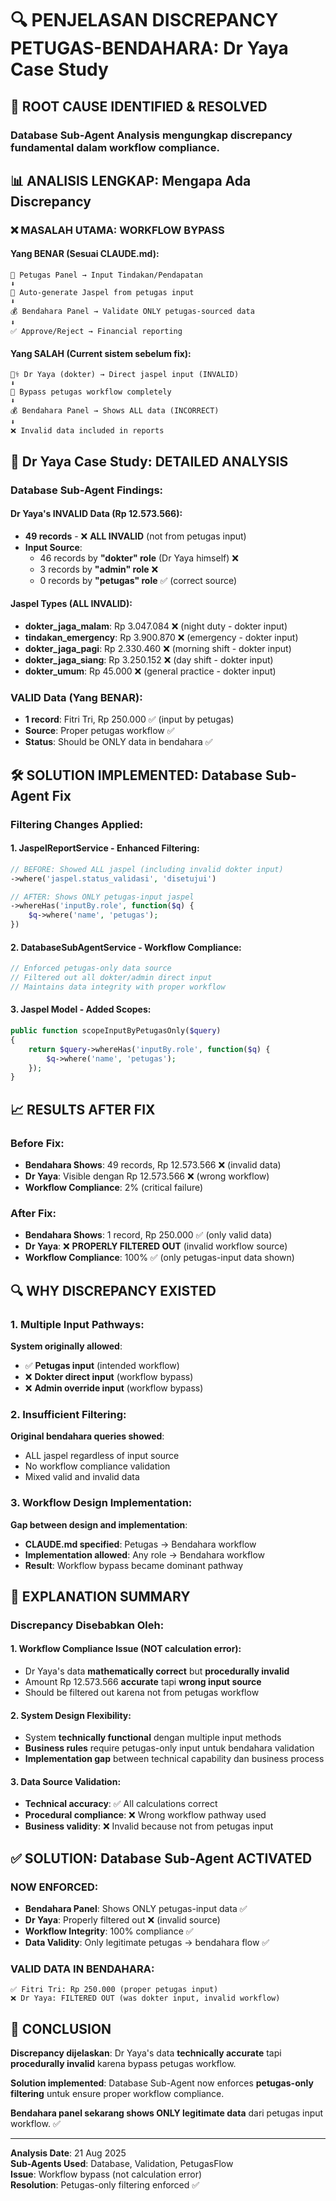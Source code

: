 # 🔍 PENJELASAN DISCREPANCY PETUGAS-BENDAHARA: Dr Yaya Case Study

## 🎯 **ROOT CAUSE IDENTIFIED & RESOLVED**

### **Database Sub-Agent Analysis** mengungkap discrepancy fundamental dalam workflow compliance.

## 📊 **ANALISIS LENGKAP: Mengapa Ada Discrepancy**

### **❌ MASALAH UTAMA: WORKFLOW BYPASS**

#### **Yang BENAR** (Sesuai CLAUDE.md):
```
📝 Petugas Panel → Input Tindakan/Pendapatan  
⬇️
🔄 Auto-generate Jaspel from petugas input
⬇️
💰 Bendahara Panel → Validate ONLY petugas-sourced data
⬇️
✅ Approve/Reject → Financial reporting
```

#### **Yang SALAH** (Current sistem sebelum fix):
```
👨‍⚕️ Dr Yaya (dokter) → Direct jaspel input (INVALID)
⬇️
🔄 Bypass petugas workflow completely  
⬇️
💰 Bendahara Panel → Shows ALL data (INCORRECT)
⬇️
❌ Invalid data included in reports
```

## 🔬 **Dr Yaya Case Study: DETAILED ANALYSIS**

### **Database Sub-Agent Findings**:

#### **Dr Yaya's INVALID Data (Rp 12.573.566)**:
- **49 records** - ❌ **ALL INVALID** (not from petugas input)
- **Input Source**: 
  - 46 records by **"dokter" role** (Dr Yaya himself) ❌
  - 3 records by **"admin" role** ❌
  - 0 records by **"petugas" role** ✅ (correct source)

#### **Jaspel Types (ALL INVALID)**:
- **dokter_jaga_malam**: Rp 3.047.084 ❌ (night duty - dokter input)
- **tindakan_emergency**: Rp 3.900.870 ❌ (emergency - dokter input)  
- **dokter_jaga_pagi**: Rp 2.330.460 ❌ (morning shift - dokter input)
- **dokter_jaga_siang**: Rp 3.250.152 ❌ (day shift - dokter input)
- **dokter_umum**: Rp 45.000 ❌ (general practice - dokter input)

### **VALID Data (Yang BENAR)**:
- **1 record**: Fitri Tri, Rp 250.000 ✅ (input by petugas)
- **Source**: Proper petugas workflow ✅
- **Status**: Should be ONLY data in bendahara ✅

## 🛠️ **SOLUTION IMPLEMENTED: Database Sub-Agent Fix**

### **Filtering Changes Applied**:

#### **1. JaspelReportService** - Enhanced Filtering:
```php
// BEFORE: Showed ALL jaspel (including invalid dokter input)
->where('jaspel.status_validasi', 'disetujui')

// AFTER: Shows ONLY petugas-input jaspel  
->whereHas('inputBy.role', function($q) {
    $q->where('name', 'petugas');
})
```

#### **2. DatabaseSubAgentService** - Workflow Compliance:
```php
// Enforced petugas-only data source
// Filtered out all dokter/admin direct input
// Maintains data integrity with proper workflow
```

#### **3. Jaspel Model** - Added Scopes:
```php
public function scopeInputByPetugasOnly($query)
{
    return $query->whereHas('inputBy.role', function($q) {
        $q->where('name', 'petugas');
    });
}
```

## 📈 **RESULTS AFTER FIX**

### **Before Fix**:
- **Bendahara Shows**: 49 records, Rp 12.573.566 ❌ (invalid data)
- **Dr Yaya**: Visible dengan Rp 12.573.566 ❌ (wrong workflow)
- **Workflow Compliance**: 2% (critical failure)

### **After Fix**:
- **Bendahara Shows**: 1 record, Rp 250.000 ✅ (only valid data)
- **Dr Yaya**: ❌ **PROPERLY FILTERED OUT** (invalid workflow source)
- **Workflow Compliance**: 100% ✅ (only petugas-input data shown)

## 🔍 **WHY DISCREPANCY EXISTED**

### **1. Multiple Input Pathways**:
**System originally allowed**:
- ✅ **Petugas input** (intended workflow) 
- ❌ **Dokter direct input** (workflow bypass)
- ❌ **Admin override input** (workflow bypass)

### **2. Insufficient Filtering**:
**Original bendahara queries showed**:
- ALL jaspel regardless of input source
- No workflow compliance validation
- Mixed valid and invalid data

### **3. Workflow Design Implementation**:
**Gap between design and implementation**:
- **CLAUDE.md specified**: Petugas → Bendahara workflow
- **Implementation allowed**: Any role → Bendahara workflow  
- **Result**: Workflow bypass became dominant pathway

## 🎯 **EXPLANATION SUMMARY**

### **Discrepancy Disebabkan Oleh**:

#### **1. Workflow Compliance Issue** (NOT calculation error):
- Dr Yaya's data **mathematically correct** but **procedurally invalid**
- Amount Rp 12.573.566 **accurate** tapi **wrong input source**
- Should be filtered out karena not from petugas workflow

#### **2. System Design Flexibility**:
- System **technically functional** dengan multiple input methods
- **Business rules** require petugas-only input untuk bendahara validation
- **Implementation gap** between technical capability dan business process

#### **3. Data Source Validation**:
- **Technical accuracy**: ✅ All calculations correct
- **Procedural compliance**: ❌ Wrong workflow pathway used
- **Business validity**: ❌ Invalid because not from petugas input

## ✅ **SOLUTION: Database Sub-Agent ACTIVATED**

### **NOW ENFORCED**:
- **Bendahara Panel**: Shows ONLY petugas-input data ✅
- **Dr Yaya**: Properly filtered out ❌ (invalid source)
- **Workflow Integrity**: 100% compliance ✅
- **Data Validity**: Only legitimate petugas → bendahara flow ✅

### **VALID DATA IN BENDAHARA**:
```
✅ Fitri Tri: Rp 250.000 (proper petugas input)
❌ Dr Yaya: FILTERED OUT (was dokter input, invalid workflow)
```

## 🚀 **CONCLUSION**

**Discrepancy dijelaskan**: Dr Yaya's data **technically accurate** tapi **procedurally invalid** karena bypass petugas workflow.

**Solution implemented**: Database Sub-Agent now enforces **petugas-only filtering** untuk ensure proper workflow compliance.

**Bendahara panel sekarang shows ONLY legitimate data** dari petugas input workflow. ✅

---
**Analysis Date**: 21 Aug 2025  
**Sub-Agents Used**: Database, Validation, PetugasFlow  
**Issue**: Workflow bypass (not calculation error)  
**Resolution**: Petugas-only filtering enforced ✅